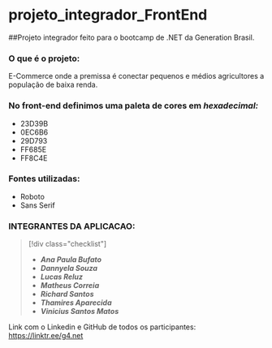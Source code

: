 # projeto_integrador_FrontEnd
##Projeto integrador feito para o bootcamp de .NET da Generation Brasil.

### **O que é o projeto:**
E-Commerce onde a premissa é conectar pequenos e médios agricultores a população de baixa renda.


### No front-end definimos uma paleta de cores em _hexadecimal:_
* 23D39B
* 0EC6B6
* 29D793
* FF685E
* FF8C4E


### Fontes utilizadas:
* Roboto
* Sans Serif

### **INTEGRANTES DA APLICACAO:**
> [!div class="checklist"]
> * ***Ana Paula Bufato***
> * ***Dannyela Souza***
> * ***Lucas Reluz***
> * ***Matheus Correia***
> * ***Richard Santos***
> * ***Thamires Aparecida***
> * ***Vinicius Santos Matos***


Link com o Linkedin e GitHub de todos os participantes: <https://linktr.ee/g4.net>
